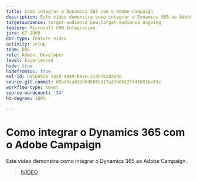 ```yaml
---
title: Como integrar o Dynamics 365 com o Adobe Campaign
description: Este vídeo demonstra como integrar o Dynamics 365 ao Adobe Campaign.
targetaudience: target-audience new;target-audience ongoing
feature: Microsoft CRM Integration
jira: KT-1869
doc-type: feature video
activity: setup
team: DOC
role: Admin, Developer
level: Experienced
hide: true
hidefromtoc: true
exl-id: 0956995a-142d-4d49-b87e-21da7b1d36b6
source-git-commit: 05b49ca012d0d505b117a2fb6b12ff41b51be63e
workflow-type: tm+mt
source-wordcount: '34'
ht-degree: 100%

---
```


# Como integrar o Dynamics 365 com o Adobe Campaign

Este vídeo demonstra como integrar o Dynamics 365 ao Adobe Campaign.

>[!VIDEO](https://video.tv.adobe.com/v/23837?quality=12&learn=on)
